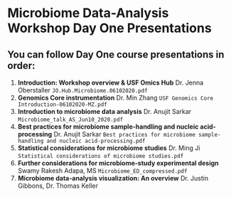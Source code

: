 # Microbiome Data-Analysis Workshop Day One Presentations

## You can follow Day One course presentations in order: 

1.   **Introduction: Workshop overview & USF Omics Hub**	Dr. Jenna Oberstaller 
`JO.Hub.Microbiome.06102020.pdf`
2. **Genomics Core instrumentation**	Dr. Min Zhang
`USF Genomics Core Introduction-06102020-MZ.pdf` 
3.  **Introduction to microbiome data analysis**	Dr. Anujit Sarkar
`Microbiome_talk_AS_Jun10_2020.pdf`
4.  **Best practices for microbiome sample-handling and nucleic acid-processing** Dr. Anujit Sarkar
`Best practices for microbiome sample-handling and nucleic acid-processing.pdf`
5.  **Statistical considerations for microbiome studies**	Dr. Ming Ji
`Statistical considerations of microbiome studies.pdf`
6.  **Further considerations for microbiome-study experimental design**	Swamy Rakesh Adapa, MS
`Microbiome_ED_compressed.pdf`
7.  **Microbiome data-analysis visualization: An overview**	Dr. Justin Gibbons, Dr. Thomas Keller

